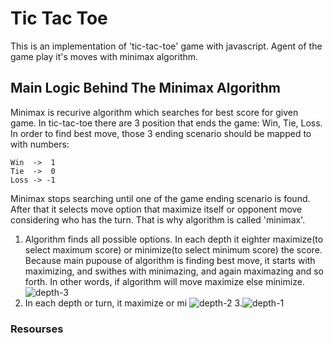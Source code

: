# Tic Tac Toe 
This is an implementation of 'tic-tac-toe' game with javascript.
Agent of the game play it's moves with minimax algorithm.

## Main Logic Behind The Minimax Algorithm

Minimax is recurive algorithm which searches for best score for given game. In tic-tac-toe there are 3 position that ends the game: Win, Tie, Loss.
In order to find best move, those 3 ending scenario should be mapped to with numbers:
  
    Win  ->  1
    Tie  ->  0
    Loss -> -1

Minimax stops searching until one of the game ending scenario is found. After that it selects move option that maximize itself or opponent move considering who has the turn. That is why algorithm is called 'minimax'.
  

1. Algorithm finds all possible options. In each depth it eighter maximize(to select maximum score) or minimize(to select minimum score) the score. Because main pupouse of algorithm is finding best move, it starts with maximizing, and swithes with minimazing, and again maximazing and so forth. In other words, if algorithm will move maximize else minimize.
![depth-3](https://user-images.githubusercontent.com/56651041/131475596-69f28772-a661-4957-b819-485040d743a5.png)
2. In each depth or turn, it maximize or mi
![depth-2 ](https://user-images.githubusercontent.com/56651041/131475602-f5aa726e-de5a-41cc-8363-8239595b7248.png)
3.![depth-1](https://user-images.githubusercontent.com/56651041/131475601-04c05035-861f-4649-b8fd-d988aafa83a7.png)



### Resourses

